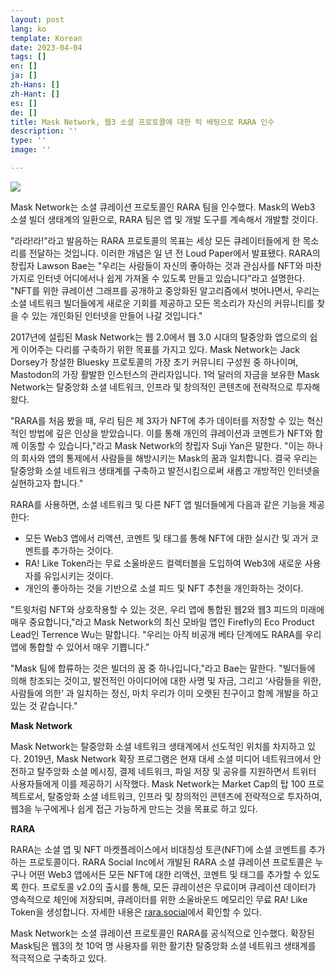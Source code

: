 ```yaml
---
layout: post
lang: ko
template: Korean
date: 2023-04-04
tags: []
en: []
ja: []
zh-Hans: []
zh-Hant: []
es: []
de: []
title: Mask Network, 웹3 소셜 프로토콜에 대한 빅 베팅으로 RARA 인수
description: ''
type: ''
image: ''

---
```

![](https://miro.medium.com/v2/resize:fit:770/1*ZEDruBhIdqt6LX9lUfDCVw.png)

Mask Network는 소셜 큐레이션 프로토콜인 RARA 팀을 인수했다. Mask의 Web3 소셜 빌더 생태계의 일환으로, RARA 팀은 앱 및 개발 도구를 계속해서 개발할 것이다.

"라라!라!"라고 발음하는 RARA 프로토콜의 목표는 세상 모든 큐레이터들에게 한 목소리를 전달하는 것입니다. 이러한 개념은 일 년 전 Loud Paper에서 발표됐다. RARA의 창립자 Lawson Bae는 "우리는 사람들이 자신의 좋아하는 것과 관심사를 NFT와 마찬가지로 인터넷 어디에서나 쉽게 가져올 수 있도록 만들고 있습니다"라고 설명한다. "NFT를 위한 큐레이션 그래프를 공개하고 중앙화된 알고리즘에서 벗어나면서, 우리는 소셜 네트워크 빌더들에게 새로운 기회를 제공하고 모든 목소리가 자신의 커뮤니티를 찾을 수 있는 개인화된 인터넷을 만들어 나갈 것입니다."

2017년에 설립된 Mask Network는 웹 2.0에서 웹 3.0 시대의 탈중앙화 앱으로의 쉽게 이어주는 다리를 구축하기 위한 목표를 가지고 있다. Mask Network는 Jack Dorsey가 창설한 Bluesky 프로토콜의 가장 초기 커뮤니티 구성원 중 하나이며, Mastodon의 가장 활발한 인스턴스의 관리자입니다. 1억 달러의 자금을 보유한 Mask Network는 탈중앙화 소셜 네트워크, 인프라 및 창의적인 콘텐츠에 전략적으로 투자해 왔다.

"RARA를 처음 봤을 때, 우리 팀은 제 3자가 NFT에 추가 데이터를 저장할 수 있는 혁신적인 방법에 깊은 인상을 받았습니다. 이를 통해 개인의 큐레이션과 코멘트가 NFT와 함께 이동할 수 있습니다,"라고 Mask Network의 창립자 Suji Yan은 말한다. "이는 하나의 회사와 앱의 통제에서 사람들을 해방시키는 Mask의 꿈과 일치합니다. 결국 우리는 탈중앙화 소셜 네트워크 생태계를 구축하고 발전시킴으로써 새롭고 개방적인 인터넷을 실현하고자 합니다."

RARA를 사용하면, 소셜 네트워크 및 다른 NFT 앱 빌더들에게 다음과 같은 기능을 제공한다:

* 모든 Web3 앱에서 리액션, 코멘트 및 태그를 통해 NFT에 대한 실시간 및 과거 코멘트를 추가하는 것이다.
* RA! Like Token라는 무료 소울바운드 컬렉터블을 도입하여 Web3에 새로운 사용자를 유입시키는 것이다.
* 개인의 좋아하는 것을 기반으로 소셜 피드 및 NFT 추천을 개인화하는 것이다.

"트윗처럼 NFT와 상호작용할 수 있는 것은, 우리 앱에 통합된 웹2와 웹3 피드의 미래에 매우 중요합니다,"라고 Mask Network의 최신 모바일 앱인 Firefly의 Eco Product Lead인 Terrence Wu는 말합니다. "우리는 아직 비공개 베타 단계에도 RARA를 우리 앱에 통합할 수 있어서 매우 기쁩니다."

"Mask 팀에 합류하는 것은 빌더의 꿈 중 하나입니다,"라고 Bae는 말한다. "빌더들에 의해 창조되는 것이고, 발전적인 아이디어에 대한 사명 및 자금, 그리고 ‘사람들을 위한, 사람들에 의한’ 과 일치하는 정신, 마치 우리가 이미 오랫된 친구이고 함께 개발을 하고 있는 것 같습니다."

**Mask Network**

Mask Network는 탈중앙화 소셜 네트워크 생태계에서 선도적인 위치를 차지하고 있다. 2019년, Mask Network 확장 프로그램은 현재 대세 소셜 미디어 네트워크에서 안전하고 탈주앙화 소셜 메시징, 결제 네트워크, 파일 저장 및 공유를 지원하면서 트위터 사용자들에게 이를 제공하기 시작했다. Mask Network는 Market Cap의 탑 100 프로젝트로서, 탈중앙화 소셜 네트워크, 인프라 및 창의적인 콘텐츠에 전략적으로 투자하여, 웹3을 누구에게나 쉽게 접근 가능하게 만드는 것을 목표로 하고 있다.

**RARA**

RARA는 소셜 앱 및 NFT 마켓플레이스에서 비대칭성 토큰(NFT)에 소셜 코멘트를 추가하는 프로토콜이다. RARA Social Inc에서 개발된 RARA 소셜 큐레이션 프로토콜은 누구나 어떤 Web3 앱에서든 모든 NFT에 대한 리액션, 코멘트 및 태그를 추가할 수 있도록 한다. 프로토콜 v2.0의 출시를 통해, 모든 큐레이션은 무료이며 큐레이션 데이터가 영속적으로 체인에 저장되며, 큐레이터를 위한 소울바운드 메모리인 무료 RA! Like Token을 생성합니다. 자세한 내용은 [rara.social](https://app.rara.social/)에서 확인할 수 있다.

Mask Network는 소셜 큐레이션 프로토콜인 RARA를 공식적으로 인수했다. 확장된 Mask팀은 웹3의 첫 10억 명 사용자를 위한 활기찬 탈중앙화 소셜 네트워크 생태계를 적극적으로 구축하고 있다.